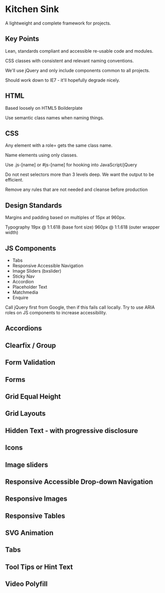 # Kitchen Sink

A lightweight and complete framework for projects.

## Key Points

Lean, standards compliant and accessible re-usable code and modules.

CSS classes with consistent and relevant naming conventions. 

We'll use jQuery and only include components common to all projects.

Should work down to IE7 - it'll hopefully degrade nicely.

## HTML

Based loosely on HTML5 Boilderplate

Use semantic class names when naming things.

## CSS

Any element with a role= gets the same class name.

Name elements using only classes. 

Use .js-[name] or #js-[name] for hooking into JavaScript/jQuery

Do not nest selectors more than 3 levels deep. We want the output to be efficient.

Remove any rules that are not needed and cleanse before production

## Design Standards

Margins and padding based on multiples of 15px at 960px. 

Typography 19px @ 1:1.618 (base font size) 960px @ 1:1.618 (outer wrapper width)

## JS Components

  - Tabs
  - Responsive Accessible Navigation
  - Image Sliders (bxslider)
  - Sticky Nav
  - Accordion
  - Placeholder Text
  - Matchmedia
  - Enquire

Call jQuery first from Google, then if this fails call locally. Try to use ARIA roles on JS components to increase accessibility.

## Accordions
## Clearfix / Group
## Form Validation
## Forms
## Grid Equal Height
## Grid Layouts
## Hidden Text - with progressive disclosure
## Icons
## Image sliders
## Responsive Accessible Drop-down Navigation
## Responsive Images
## Responsive Tables
## SVG Animation
## Tabs
## Tool Tips or Hint Text
## Video Polyfill